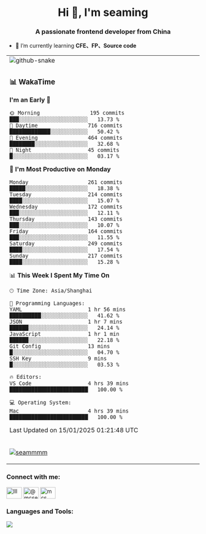 <h1 align="center">Hi 👋, I'm seaming</h1>
<h3 align="center">A passionate frontend developer from China</h3>

- 🌱 I’m currently learning **CFE、FP、Source code**

<div align="center">

<table>

<tr><td>
  <img alt="github-snake" src="profile-snake-contrib/github-user-contribution.svg"/>
</td></tr>

<tr><td>

### 📊 WakaTime

<!--START_SECTION:waka-->
**I'm an Early 🐤** 

```text
🌞 Morning                195 commits         ███░░░░░░░░░░░░░░░░░░░░░░   13.73 % 
🌆 Daytime                716 commits         █████████████░░░░░░░░░░░░   50.42 % 
🌃 Evening                464 commits         ████████░░░░░░░░░░░░░░░░░   32.68 % 
🌙 Night                  45 commits          █░░░░░░░░░░░░░░░░░░░░░░░░   03.17 % 
```
📅 **I'm Most Productive on Monday** 

```text
Monday                   261 commits         █████░░░░░░░░░░░░░░░░░░░░   18.38 % 
Tuesday                  214 commits         ████░░░░░░░░░░░░░░░░░░░░░   15.07 % 
Wednesday                172 commits         ███░░░░░░░░░░░░░░░░░░░░░░   12.11 % 
Thursday                 143 commits         ███░░░░░░░░░░░░░░░░░░░░░░   10.07 % 
Friday                   164 commits         ███░░░░░░░░░░░░░░░░░░░░░░   11.55 % 
Saturday                 249 commits         ████░░░░░░░░░░░░░░░░░░░░░   17.54 % 
Sunday                   217 commits         ████░░░░░░░░░░░░░░░░░░░░░   15.28 % 
```


📊 **This Week I Spent My Time On** 

```text
🕑︎ Time Zone: Asia/Shanghai

💬 Programming Languages: 
YAML                     1 hr 56 mins        ██████████░░░░░░░░░░░░░░░   41.62 % 
JSON                     1 hr 7 mins         ██████░░░░░░░░░░░░░░░░░░░   24.14 % 
JavaScript               1 hr 1 min          ██████░░░░░░░░░░░░░░░░░░░   22.18 % 
Git Config               13 mins             █░░░░░░░░░░░░░░░░░░░░░░░░   04.70 % 
SSH Key                  9 mins              █░░░░░░░░░░░░░░░░░░░░░░░░   03.53 % 

🔥 Editors: 
VS Code                  4 hrs 39 mins       █████████████████████████   100.00 % 

💻 Operating System: 
Mac                      4 hrs 39 mins       █████████████████████████   100.00 % 
```


 Last Updated on 15/01/2025 01:21:48 UTC
<!--END_SECTION:waka-->

</td></tr>

<tr><td>
  <p align="left"> <a href="https://github.com/ryo-ma/github-profile-trophy"><img src="https://github-profile-trophy.vercel.app/?username=seammmm" alt="seammmm" /></a> </p>
</td></tr>
</table>

<h3 align="left">Connect with me:</h3>
<p align="left">
<a href="https://dev.to/lll" target="blank"><img align="center" src="https://raw.githubusercontent.com/rahuldkjain/github-profile-readme-generator/master/src/images/icons/Social/devto.svg" alt="lll" height="30" width="40" /></a>
<a href="https://medium.com/@mcseaming" target="blank"><img align="center" src="https://raw.githubusercontent.com/rahuldkjain/github-profile-readme-generator/master/src/images/icons/Social/medium.svg" alt="@mcseaming" height="30" width="40" /></a>
<a href="https://www.leetcode.com/mcs" target="blank"><img align="center" src="https://raw.githubusercontent.com/rahuldkjain/github-profile-readme-generator/master/src/images/icons/Social/leet-code.svg" alt="mcs" height="30" width="40" /></a>
</p>

<h3 align="left">Languages and Tools:</h3>
<img align="left" src="https://skillicons.dev/icons?i=sass,ts,jest,express,nuxt,firebase,gatsby,js,vue,react,redux,docker,discord,mongodb,stackoverflow,idea,git,vscode,github,gitlab,figma,vite,svg,next,gulp,webpack,bootstrap,jquery,swift,prisma" />

